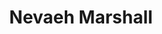 ---
layout: person
permalink: /nevaeh-marshall
title: Nevaeh Marshall
position: Graduate Student
image: nevaeh.jpg
phone: (231)-246-6650 
cv: Marshall_Nevaeh C.Vcurrent.docx
---